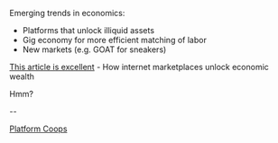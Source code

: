 ---
---

Emerging trends in economics:

- Platforms that unlock illiquid assets
- Gig economy for more efficient matching of labor
- New markets (e.g. GOAT for sneakers)

[This article is excellent](http://abovethecrowd.com/2019/02/27/money-out-of-nowhere-how-internet-marketplaces-unlock-economic-wealth/) - How internet marketplaces unlock economic wealth

Hmm?

--

[Platform Coops](https://resources.platform.coop/)
